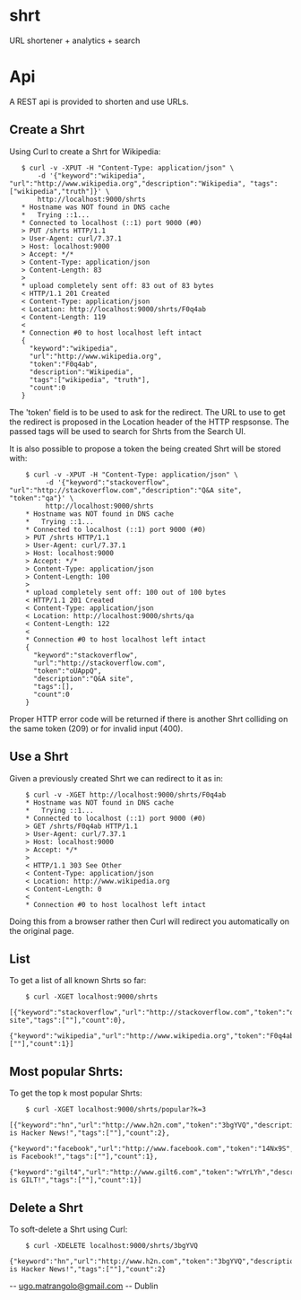shrt
====

URL shortener + analytics + search

# Api

A REST api is provided to shorten and use URLs.

## Create a Shrt

Using Curl to create a Shrt for Wikipedia:

```shell
   $ curl -v -XPUT -H "Content-Type: application/json" \
       -d '{"keyword":"wikipedia", "url":"http://www.wikipedia.org","description":"Wikipedia", "tags":["wikipedia","truth"]}' \
       http://localhost:9000/shrts
   * Hostname was NOT found in DNS cache
   *   Trying ::1...
   * Connected to localhost (::1) port 9000 (#0)
   > PUT /shrts HTTP/1.1
   > User-Agent: curl/7.37.1
   > Host: localhost:9000
   > Accept: */*
   > Content-Type: application/json
   > Content-Length: 83
   >
   * upload completely sent off: 83 out of 83 bytes
   < HTTP/1.1 201 Created
   < Content-Type: application/json
   < Location: http://localhost:9000/shrts/F0q4ab
   < Content-Length: 119
   <
   * Connection #0 to host localhost left intact
   {
     "keyword":"wikipedia",
     "url":"http://www.wikipedia.org",
     "token":"F0q4ab",
     "description":"Wikipedia",
     "tags":["wikipedia", "truth"],
     "count":0
   }
```

The 'token' field is to be used to ask for the redirect. The URL to
use to get the redirect is proposed in the Location header of the HTTP
respsonse. The passed tags will be used to search for Shrts from the
Search UI.

It is also possible to propose a token the being created Shrt will be
stored with:

```shell
    $ curl -v -XPUT -H "Content-Type: application/json" \
         -d '{"keyword":"stackoverflow", "url":"http://stackoverflow.com","description":"Q&A site", "token":"qa"}' \
         http://localhost:9000/shrts
    * Hostname was NOT found in DNS cache
    *   Trying ::1...
    * Connected to localhost (::1) port 9000 (#0)
    > PUT /shrts HTTP/1.1
    > User-Agent: curl/7.37.1
    > Host: localhost:9000
    > Accept: */*
    > Content-Type: application/json
    > Content-Length: 100
    >
    * upload completely sent off: 100 out of 100 bytes
    < HTTP/1.1 201 Created
    < Content-Type: application/json
    < Location: http://localhost:9000/shrts/qa
    < Content-Length: 122
    <
    * Connection #0 to host localhost left intact
    {
      "keyword":"stackoverflow",
      "url":"http://stackoverflow.com",
      "token":"oUAppQ",
      "description":"Q&A site",
      "tags":[],
      "count":0
    }
```

Proper HTTP error code will be returned if there is another Shrt
colliding on the same token (209) or for invalid input (400).

## Use a Shrt

Given a previously created Shrt we can redirect to it as in:

```shell
    $ curl -v -XGET http://localhost:9000/shrts/F0q4ab
    * Hostname was NOT found in DNS cache
    *   Trying ::1...
    * Connected to localhost (::1) port 9000 (#0)
    > GET /shrts/F0q4ab HTTP/1.1
    > User-Agent: curl/7.37.1
    > Host: localhost:9000
    > Accept: */*
    >
    < HTTP/1.1 303 See Other
    < Content-Type: application/json
    < Location: http://www.wikipedia.org
    < Content-Length: 0
    <
    * Connection #0 to host localhost left intact
```

Doing this from a browser rather then Curl will redirect you
automatically on the original page.

## List

To get a list of all known Shrts so far:

```shell
    $ curl -XGET localhost:9000/shrts
    [{"keyword":"stackoverflow","url":"http://stackoverflow.com","token":"qa","description":"Q&A site","tags":[""],"count":0},
     {"keyword":"wikipedia","url":"http://www.wikipedia.org","token":"F0q4ab","description":"Wikipedia","tags":[""],"count":1}]
```

## Most popular Shrts:

To get the top k most popular Shrts:

```shell
    $ curl -XGET localhost:9000/shrts/popular?k=3
    [{"keyword":"hn","url":"http://www.h2n.com","token":"3bgYVQ","description":"This is Hacker News!","tags":[""],"count":2},
    {"keyword":"facebook","url":"http://www.facebook.com","token":"14Nx9S","description":"This is Facebook!","tags":[""],"count":1},
    {"keyword":"gilt4","url":"http://www.gilt6.com","token":"wYrLYh","description":"This is GILT!","tags":[""],"count":1}]

```

## Delete a Shrt

To soft-delete a Shrt using Curl:

```shell
    $ curl -XDELETE localhost:9000/shrts/3bgYVQ
    {"keyword":"hn","url":"http://www.h2n.com","token":"3bgYVQ","description":"This is Hacker News!","tags":[""],"count":2}
```

-- ugo.matrangolo@gmail.com
-- Dublin
